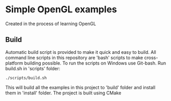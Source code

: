 # Simple OpenGL examples
Created in the process of learning OpenGL

## Build
Automatic build script is provided to make it quick and easy to build. All command line scripts in this repository are 'bash' scripts to make cross-platform building possible. To run the scripts on Windows use Git-bash. 
Run build.sh in 'scripts' folder:
```
./scripts/build.sh
```

This will build all the examples in this project to 'build' folder and install them in 'install' folder. The project is built using CMake 